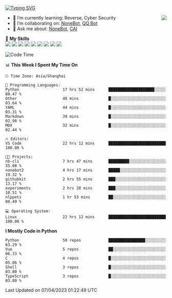 [![Typing SVG](https://readme-typing-svg.herokuapp.com?size=25&duration=2500&color=8C43EA&vCenter=true&width=200&height=40&lines=Hi+there+%F0%9F%91%8B%F0%9F%8F%BB;I'm+yanyongyu)](https://git.io/typing-svg)

<a href="#">
  <img align="right" src="https://github-readme-stats.vercel.app/api?username=yanyongyu&count_private=true&show_icons=true&bg_color=15,f2f7fd,E0EAFC" />
</a>

- 🌱 I’m currently learning: Reverse, Cyber Security
- 👯 I’m collaborating on: [NoneBot](https://github.com/nonebot), [QQ Bot](https://github.com/Mrs4s/go-cqhttp)
- 💬 Ask me about: [NoneBot](https://github.com/nonebot), [CAI](https://github.com/cscs181/CAI)

🌟 **My Skills**  
![](https://img.shields.io/badge/-Python-3e74a2?style=flat-square&logo=Python&logoColor=fff)
![](https://img.shields.io/badge/-Node.js-339933?style=flat-square&logo=Node.js&logoColor=fff)
![](https://img.shields.io/badge/-Vue-4fc08d?style=flat-square&logo=Vue.js&logoColor=fff)
![](https://img.shields.io/badge/-React-2d98ce?style=flat-square&logo=React&logoColor=fff)
![](https://img.shields.io/badge/-Docker-2496ED?style=flat-square&logo=Docker&logoColor=fff)
![](https://img.shields.io/badge/-Linux-000000?style=flat-square&logo=Linux&logoColor=fff)
![](https://img.shields.io/badge/-MySQL-4479A1?style=flat-square&logo=MySQL&logoColor=fff)
![](https://img.shields.io/badge/-Redis-DC382D?style=flat-square&logo=Redis&logoColor=fff)
![](https://img.shields.io/badge/-MongoDB-47A248?style=flat-square&logo=MongoDB&logoColor=fff)

<!--START_SECTION:waka-->
![Code Time](http://img.shields.io/badge/Code%20Time-3%2C934%20hrs%2054%20mins-blue)

📊 **This Week I Spent My Time On** 

```text
🕑︎ Time Zone: Asia/Shanghai

💬 Programming Languages: 
Python                   17 hrs 52 mins      ████████████████████░░░░░   80.47 % 
Other                    48 mins             █░░░░░░░░░░░░░░░░░░░░░░░░   03.64 % 
YAML                     44 mins             █░░░░░░░░░░░░░░░░░░░░░░░░   03.31 % 
Markdown                 39 mins             █░░░░░░░░░░░░░░░░░░░░░░░░   02.98 % 
MDX                      32 mins             █░░░░░░░░░░░░░░░░░░░░░░░░   02.44 % 

🔥 Editors: 
VS Code                  22 hrs 12 mins      █████████████████████████   100.00 % 

🐱‍💻 Projects: 
nb-cli                   7 hrs 47 mins       █████████░░░░░░░░░░░░░░░░   35.08 % 
nonebot2                 4 hrs 17 mins       █████░░░░░░░░░░░░░░░░░░░░   19.32 % 
githubkit                2 hrs 55 mins       ███░░░░░░░░░░░░░░░░░░░░░░   13.17 % 
experiments              2 hrs 20 mins       ███░░░░░░░░░░░░░░░░░░░░░░   10.51 % 
nlppets                  1 hr 53 mins        ██░░░░░░░░░░░░░░░░░░░░░░░   08.49 % 

💻 Operating System: 
Linux                    22 hrs 12 mins      █████████████████████████   100.00 % 
```

**I Mostly Code in Python** 

```text
Python                   50 repos            ████████████████░░░░░░░░░   63.29 % 
Vue                      5 repos             ██░░░░░░░░░░░░░░░░░░░░░░░   06.33 % 
C                        4 repos             █░░░░░░░░░░░░░░░░░░░░░░░░   05.06 % 
Shell                    3 repos             █░░░░░░░░░░░░░░░░░░░░░░░░   03.80 % 
TypeScript               3 repos             █░░░░░░░░░░░░░░░░░░░░░░░░   03.80 % 
```




 Last Updated on 07/04/2023 01:22:49 UTC
<!--END_SECTION:waka-->
